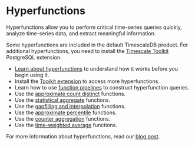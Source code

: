 # Hyperfunctions
Hyperfunctions allow you to perform critical time-series queries quickly,
analyze time-series data, and extract meaningful information.

Some hyperfunctions are included in the default TimescaleDB product. For
additional hyperfunctions, you need to install the
[Timescale Toolkit][install-toolkit] PostgreSQL extension.

*   [Learn about hyperfunctions][about-hyperfunctions] to understand how it works
    before you begin using it.
*   Install the [Toolkit extension][install-toolkit] to access more
    hyperfunctions.
*   Learn how to use [function pipelines][about-pipelines] to construct
    hyperfunction queries.
*   Use the [approximate count distinct][hyperfunctions-approx-count-distinct]
    functions.
*   Use the [statistical aggregate][hyperfunctions-stats-agg]
    functions.
*   Use the [gapfilling and interpolation][hyperfunctions-gapfilling]
    functions.
*   Use the [approximate percentile][hyperfunctions-approximate-percentile]
    functions.
*   Use the [counter aggregation][hyperfunctions-counteragg] functions.
*   Use the [time-weighted average][hyperfunctions-time-weighted-averages]
    functions.

For more information about hyperfunctions, read our [blog post][hyperfunctions-blog].


[about-hyperfunctions]: how-to-guides/hyperfunctions/about-hyperfunctions
[install-toolkit]: /how-to-guides/hyperfunctions/install-toolkit
[about-pipelines]: /how-to-guides/hyperfunctions/function-pipelines
[hyperfunctions-approx-count-distinct]: /how-to-guides/hyperfunctions/approx-count-distincts
[hyperfunctions-stats-agg]: /how-to-guides/hyperfunctions/stats-aggs
[hyperfunctions-gapfilling]: /how-to-guides/hyperfunctions/gapfilling-interpolation
[hyperfunctions-approximate-percentile]: how-to-guides/hyperfunctions/percentile-approx/approximate_percentile
[hyperfunctions-time-weighted-averages]: how-to-guides/hyperfunctions/time-weighted-averages
[hyperfunctions-counteragg]: /how-to-guides/hyperfunctions/counter-aggregation/counter_agg
[hyperfunctions-blog]: https://blog.timescale.com/blog/time-series-analytics-for-postgresql-introducing-the-timescale-analytics-project/
